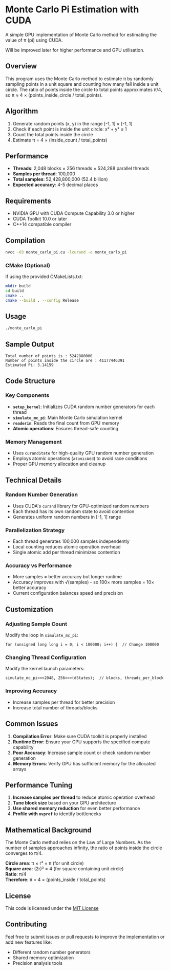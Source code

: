 # Monte Carlo Pi Estimation with CUDA

A simple GPU implementation of Monte Carlo method for estimating the value of π (pi) using CUDA.  

Will be improved later for higher performance and GPU utilisation.
## Overview

This program uses the Monte Carlo method to estimate π by randomly sampling points in a unit square and counting how many fall inside a unit circle. The ratio of points inside the circle to total points approximates π/4, so π ≈ 4 × (points_inside_circle / total_points).

## Algorithm

1. Generate random points (x, y) in the range [-1, 1] × [-1, 1]
2. Check if each point is inside the unit circle: x² + y² ≤ 1
3. Count the total points inside the circle
4. Estimate π = 4 × (inside_count / total_points)

## Performance

- **Threads**: 2,048 blocks × 256 threads = 524,288 parallel threads
- **Samples per thread**: 100,000
- **Total samples**: 52,428,800,000 (52.4 billion)
- **Expected accuracy**: 4-5 decimal places

## Requirements

- NVIDIA GPU with CUDA Compute Capability 3.0 or higher
- CUDA Toolkit 10.0 or later
- C++14 compatible compiler

## Compilation

```bash
nvcc -O3 monte_carlo_pi.cu -lcurand -o monte_carlo_pi
```

### CMake (Optional)

If using the provided CMakeLists.txt:

```bash
mkdir build
cd build
cmake ..
cmake --build . --config Release
```

## Usage

```bash
./monte_carlo_pi
```

## Sample Output

```
Total number of points is : 5242880000
Number of points inside the circle are : 41177446391
Estimated Pi: 3.14159
```

## Code Structure

### Key Components

- **`setup_kernel`**: Initializes CUDA random number generators for each thread
- **`simulate_mc_pi`**: Main Monte Carlo simulation kernel
- **`readerin`**: Reads the final count from GPU memory
- **Atomic operations**: Ensures thread-safe counting

### Memory Management

- Uses `curandState` for high-quality GPU random number generation
- Employs atomic operations (`atomicAdd`) to avoid race conditions
- Proper GPU memory allocation and cleanup

## Technical Details

### Random Number Generation
- Uses CUDA's `curand` library for GPU-optimized random numbers
- Each thread has its own random state to avoid contention
- Generates uniform random numbers in [-1, 1] range

### Parallelization Strategy
- Each thread generates 100,000 samples independently
- Local counting reduces atomic operation overhead
- Single atomic add per thread minimizes contention

### Accuracy vs Performance
- More samples = better accuracy but longer runtime
- Accuracy improves with √(samples) - so 100× more samples = 10× better accuracy
- Current configuration balances speed and precision

## Customization

### Adjusting Sample Count
Modify the loop in `simulate_mc_pi`:
```cuda
for (unsigned long long i = 0; i < 100000; i++) {  // Change 100000
```

### Changing Thread Configuration
Modify the kernel launch parameters:
```cuda
simulate_mc_pi<<<2048, 256>>>(dStates);  // blocks, threads_per_block
```

### Improving Accuracy
- Increase samples per thread for better precision
- Increase total number of threads/blocks

## Common Issues

1. **Compilation Error**: Make sure CUDA toolkit is properly installed
2. **Runtime Error**: Ensure your GPU supports the specified compute capability
3. **Poor Accuracy**: Increase sample count or check random number generation
4. **Memory Errors**: Verify GPU has sufficient memory for the allocated arrays

## Performance Tuning

1. **Increase samples per thread** to reduce atomic operation overhead
2. **Tune block size** based on your GPU architecture
3. **Use shared memory reduction** for even better performance
4. **Profile with `nvprof`** to identify bottlenecks

## Mathematical Background

The Monte Carlo method relies on the Law of Large Numbers. As the number of samples approaches infinity, the ratio of points inside the circle converges to π/4.

**Circle area**: π × r² = π (for unit circle)  
**Square area**: (2r)² = 4 (for square containing unit circle)  
**Ratio**: π/4  
**Therefore**: π = 4 × (points_inside / total_points)

## License

This code is licensed under the [MIT License](LICENSE)

## Contributing

Feel free to submit issues or pull requests to improve the implementation or add new features like:
- Different random number generators
- Shared memory optimization
- Precision analysis tools